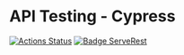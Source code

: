 # API Testing - Cypress

[![Actions Status](https://github.com/murillowelsi/cypress-api-testing/workflows/Build%20and%20Test/badge.svg)](https://github.com/{user}/{repo}/actions)
[![Badge ServeRest](https://img.shields.io/badge/API-ServeRest-green)](https://github.com/ServeRest/ServeRest/)